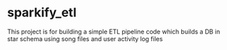 # sparkify_etl
This project is for building a simple ETL pipeline code which builds a DB in star schema using song files and user activity log files
